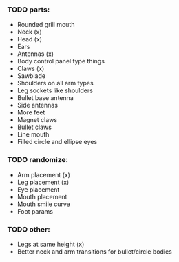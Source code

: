 ### TODO parts:
- Rounded grill mouth
- Neck (x)
- Head (x)
- Ears
- Antennas (x)
- Body control panel type things
- Claws (x)
- Sawblade
- Shoulders on all arm types
- Leg sockets like shoulders
- Bullet base antenna
- Side antennas
- More feet
- Magnet claws
- Bullet claws
- Line mouth
- Filled circle and ellipse eyes

### TODO randomize:
- Arm placement (x)
- Leg placement (x)
- Eye placement
- Mouth placement
- Mouth smile curve
- Foot params

### TODO other:
- Legs at same height (x)
- Better neck and arm transitions for bullet/circle bodies